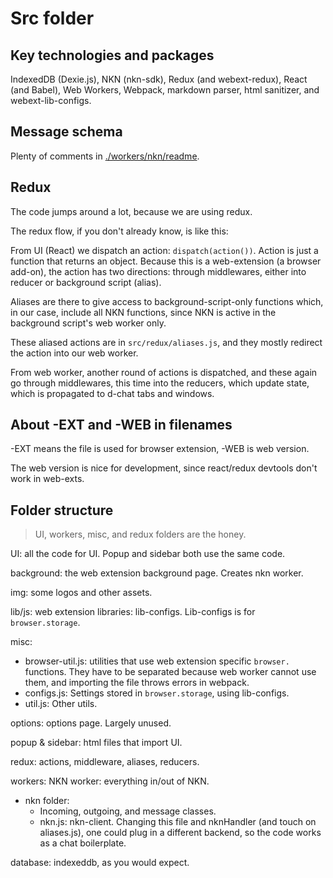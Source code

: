 # Src folder

## Key technologies and packages

IndexedDB (Dexie.js), NKN (nkn-sdk), Redux (and webext-redux), React (and Babel), Web Workers, Webpack, markdown parser, html sanitizer, and webext-lib-configs.

## Message schema

Plenty of comments in [./workers/nkn/readme](./workers/nkn/README.md).

## Redux

The code jumps around a lot, because we are using redux.

The redux flow, if you don't already know, is like this:

From UI (React) we dispatch an action: `dispatch(action())`. Action is just a function that returns an object. Because this is a web-extension (a browser add-on), the action has two directions: through middlewares, either into reducer or background script (alias).

Aliases are there to give access to background-script-only functions which, in our case, include all NKN functions, since NKN is active in the background script's web worker only.

These aliased actions are in `src/redux/aliases.js`, and they mostly redirect the action into our web worker.

From web worker, another round of actions is dispatched, and these again go through middlewares, this time into the reducers, which update state, which is propagated to d-chat tabs and windows.

## About -EXT and -WEB in filenames

-EXT means the file is used for browser extension, -WEB is web version.

The web version is nice for development, since react/redux devtools don't work in web-exts.

## Folder structure

> UI, workers, misc, and redux folders are the honey.

UI: all the code for UI. Popup and sidebar both use the same code.

background: the web extension background page. Creates nkn worker.

img: some logos and other assets.

lib/js: web extension libraries: lib-configs. Lib-configs is for `browser.storage`.

misc: 
* browser-util.js: utilities that use web extension specific `browser.` functions. They have to be separated because web worker cannot use them, and importing the file throws errors in webpack. 
* configs.js: Settings stored in `browser.storage`, using lib-configs.
* util.js: Other utils.

options: options page. Largely unused.

popup & sidebar: html files that import UI.

redux: actions, middleware, aliases, reducers.

workers: NKN worker: everything in/out of NKN.
* nkn folder:
  * Incoming, outgoing, and message classes. 
  * nkn.js: nkn-client. Changing this file and nknHandler (and touch on aliases.js), one could plug in a different backend, so the code works as a chat boilerplate.

database: indexeddb, as you would expect.

